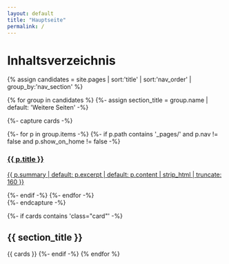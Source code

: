 ```yaml
---
layout: default
title: "Hauptseite"
permalink: /
---
```


# Inhaltsverzeichnis

{% assign candidates = site.pages | sort:'title' | sort:'nav_order' | group_by:'nav_section' %}

{% for group in candidates %}
  {%- assign section_title = group.name | default: 'Weitere Seiten' -%}

  {%- capture cards -%}
    <div class="grid">
    {%- for p in group.items -%}
      {%- if p.path contains '_pages/' and p.nav != false and p.show_on_home != false -%}
        <a class="card" href="{{ p.url }}">
          <h3>{{ p.title }}</h3>
          <p>{{ p.summary | default: p.excerpt | default: p.content | strip_html | truncate: 160 }}</p>
        </a>
      {%- endif -%}
    {%- endfor -%}
    </div>
  {%- endcapture -%}

  {%- if cards contains 'class="card"' -%}
    <h2 class="section-head">{{ section_title }}</h2>
    {{ cards }}
  {%- endif -%}
{% endfor %}